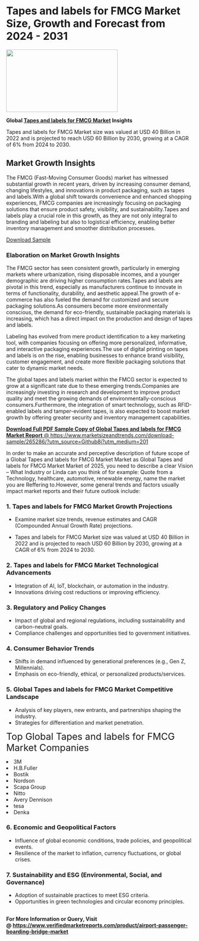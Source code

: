 <H1>Tapes and labels for FMCG Market Size, Growth and Forecast from 2024 - 2031</H1><img class="aligncenter size-medium wp-image-584254" src="https://thirdeyenews.in/wp-content/uploads/2024/09/Global-Market-Research-300x168.jpeg" alt="" width="300" height="168" /><p><strong>Global&nbsp;<a href="https://www.marketsizeandtrends.com/download-sample/265286/?utm_source=Github8j?utm_medium=201">Tapes and labels for FMCG Market</a> Insights</strong></p><p>Tapes and labels for FMCG Market size was valued at USD 40 Billion in 2022 and is projected to reach USD 60 Billion by 2030, growing at a CAGR of 6% from 2024 to 2030.</p><p><h2>Market Growth Insights</h2> <p>The FMCG (Fast-Moving Consumer Goods) market has witnessed substantial growth in recent years, driven by increasing consumer demand, changing lifestyles, and innovations in product packaging, such as tapes and labels.With a global shift towards convenience and enhanced shopping experiences, FMCG companies are increasingly focusing on packaging solutions that ensure product safety, visibility, and sustainability.Tapes and labels play a crucial role in this growth, as they are not only integral to branding and labeling but also to logistical efficiency, enabling better inventory management and smoother distribution processes.</p> <p><a href="#">Download Sample</a></p> <h3>Elaboration on Market Growth Insights</h3> <p>The FMCG sector has seen consistent growth, particularly in emerging markets where urbanization, rising disposable incomes, and a younger demographic are driving higher consumption rates.Tapes and labels are pivotal in this trend, especially as manufacturers continue to innovate in terms of functionality, durability, and aesthetic appeal.The growth of e-commerce has also fueled the demand for customized and secure packaging solutions.As consumers become more environmentally conscious, the demand for eco-friendly, sustainable packaging materials is increasing, which has a direct impact on the production and design of tapes and labels.</p> <p>Labeling has evolved from mere product identification to a key marketing tool, with companies focusing on offering more personalized, informative, and interactive packaging experiences.The use of digital printing on tapes and labels is on the rise, enabling businesses to enhance brand visibility, customer engagement, and create more flexible packaging solutions that cater to dynamic market needs.</p> <p>The global tapes and labels market within the FMCG sector is expected to grow at a significant rate due to these emerging trends.Companies are increasingly investing in research and development to improve product quality and meet the growing demands of environmentally-conscious consumers.Furthermore, the integration of smart technology, such as RFID-enabled labels and tamper-evident tapes, is also expected to boost market growth by offering greater security and inventory management capabilities.</p> <p><a href="#"></p><p><span class=""><strong>Download Full PDF Sample Copy of Global Tapes and labels for FMCG Market Report</strong> @ <a href="https://www.marketsizeandtrends.com/download-sample/265286/?utm_source=Github8j?utm_medium=201" target="_blank">https://www.marketsizeandtrends.com/download-sample/265286/?utm_source=Github8j?utm_medium=201</a></span></p><p>In order to make an accurate and perceptive description of future scope of a Global&nbsp;Tapes and labels for FMCG Market Market as Global&nbsp;Tapes and labels for FMCG Market Market of 2025, you need to describe a clear Vision &ndash; What Industry or Linda can you think of for example: Quote from a Technology, healthcare, automotive, renewable energy, name the market you are Reffering to.However, some general trends and factors usually impact market reports and their future outlook include:</p><h3>1.&nbsp;<strong>Tapes and labels for FMCG Market Growth Projections</strong></h3><ul><li>Examine market size trends, revenue estimates and CAGR (Compounded Annual Growth Rate) projections.</li><li><p>Tapes and labels for FMCG Market size was valued at USD 40 Billion in 2022 and is projected to reach USD 60 Billion by 2030, growing at a CAGR of 6% from 2024 to 2030.</p></li></ul><h3>2.&nbsp;<strong>Tapes and labels for FMCG Market Technological Advancements</strong></h3><ul><li>Integration of AI, IoT, blockchain, or automation in the industry.</li><li>Innovations driving cost reductions or improving efficiency.</li></ul><h3>3.&nbsp;<strong>Regulatory and Policy Changes</strong></h3><ul><li>Impact of global and regional regulations, including sustainability and carbon-neutral goals.</li><li>Compliance challenges and opportunities tied to government initiatives.</li></ul><h3>4.&nbsp;<strong>Consumer Behavior Trends</strong></h3><ul><li>Shifts in demand influenced by generational preferences (e.g., Gen Z, Millennials).</li><li>Emphasis on eco-friendly, ethical, or personalized products/services.</li></ul><h3>5.&nbsp;<strong>Global Tapes and labels for FMCG Market Competitive Landscape</strong></h3><ul><li>Analysis of key players, new entrants, and partnerships shaping the industry.</li><li>Strategies for differentiation and market penetration.</li></ul><p data-pm-slice="1 1 []"><span style="color: inherit; font-family: inherit; font-size: 25px;">Top Global Tapes and labels for FMCG Market Companies</span></p><div class="" data-test-id=""><p><li>3M</li><li> H.B.Fuller</li><li> Bostik</li><li> Nordson</li><li> Scapa Group</li><li> Nitto</li><li> Avery Dennison</li><li> tesa</li><li> Denka</li></p></div><h3>6.&nbsp;<strong>Economic and Geopolitical Factors</strong></h3><ul><li>Influence of global economic conditions, trade policies, and geopolitical events.</li><li>Resilience of the market to inflation, currency fluctuations, or global crises.</li></ul><h3>7.&nbsp;<strong>Sustainability and ESG (Environmental, Social, and Governance)</strong></h3><ul><li>Adoption of sustainable practices to meet ESG criteria.</li><li>Opportunities in green technologies and circular economy principles.</li></ul><h2><strong style="font-size: 14px;">For More Information or Query, Visit @&nbsp;</strong><a style="background-color: #ffffff; font-size: 14px;" href="https://www.marketsizeandtrends.com/report/tapes-and-labels-for-fmcg-market/" target="_blank">https://www.verifiedmarketreports.com/product/airport-passenger-boarding-bridge-market</a></h2>